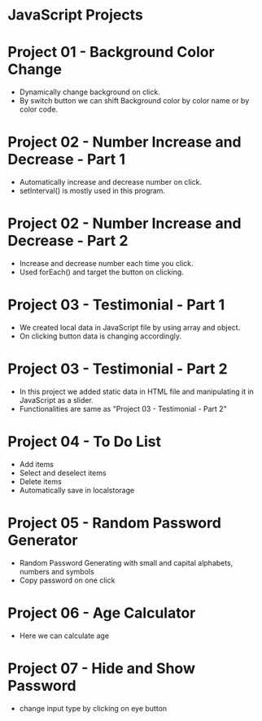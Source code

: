 # JavaScript Projects

# Project 01 - Background Color Change
- Dynamically change background on click.
- By switch button we can shift Background color by color name or by color code.

# Project 02 - Number Increase and Decrease - Part 1
- Automatically increase and decrease number on click.
- setInterval() is mostly used in this program.

# Project 02 - Number Increase and Decrease - Part 2
- Increase and decrease number each time you click.
- Used forEach() and target the button on clicking.

# Project 03 - Testimonial - Part 1
- We created local data in JavaScript file by using array and object.
- On clicking button data is changing accordingly.

# Project 03 - Testimonial - Part 2
- In this project we added static data in HTML file and manipulating it in JavaScript as a slider.
- Functionalities are same as "Project 03 - Testimonial - Part 2"

# Project 04 - To Do List
- Add items
- Select and deselect items
- Delete items
- Automatically save in localstorage

# Project 05 - Random Password Generator
- Random Password Generating with small and capital alphabets, numbers and symbols
- Copy password on one click

# Project 06 - Age Calculator
- Here we can calculate age

# Project 07 - Hide and Show Password
- change input type by clicking on eye button